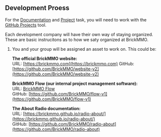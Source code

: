 <style>@import url("//readme.codeadam.ca/readme.css");</style>

## Development Proess

For the [Documentation](documentat-conversion) and [Project](project) task, you will need to work with the [GitHub Projects](https://docs.github.com/en/issues/planning-and-tracking-with-projects/learning-about-projects/about-projects) tool.

Each development company will have their own way of staying organized. These are basic instrucitons as to how we saty organized at BrickMMO.

1. You and your group will be assigned an asset to work on. This could be:

    **The official BrickMMO website:**  
    URL: [https://brickmmo.com](https://brickmmo.com)
    GitHub: [https://github.com/BrickMMO/website-v2](https://github.com/BrickMMO/website-v2)  

    **BrickMMO Flow (our internal project management software):**  
    URL: [BrickMMO Flow](https://flow.brickmmo.com)  
    GitHub: [https://github.com/BrickMMO/flow-v1](https://github.com/BrickMMO/flow-v1)  

    **The About Radio documentation:**  
    URL: [https://brickmmo.github.io/radio-about/](https://brickmmo.github.io/radio-about/)  
    GitHub: [https://github.com/BrickMMO/radio-about](https://github.com/BrickMMO/radio-about)  
   
